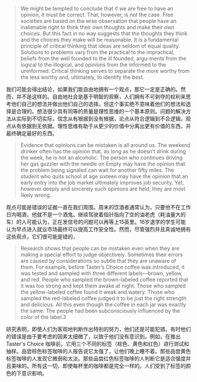 > We might be tempted to conclude that if we are free to have an opinion, it must be correct. That, however, is not the case. Free societies are based on the wise observation that people have an inalienable right to think their own thoughts and make their own choices. But this fact in no way suggests that the thoughts they think and the choices they make will be reasonable. It is a fundamental principle of critical thinking that ideas are seldom of equal quality. Solutions to problems vary from the practical to the impractical, beliefs from the well founded to the ill founded, argu-ments from the logical to the illogical, and opinions from the informed to the uninformed. Critical thinking serves to separate the more worthy from the less worthy and, ultimately, to identify the best.

我们可能会得出结论，如果我们能自由地拥有一个观点，那它一定是正确的。然而，并不是这样的。自由地社会是基于明智的观察，人们拥有不可剥夺的权利来思考他们自己的想法并做出他们自己的选择。但这个事实绝不意味着他们的想法和选择是合理的。想法很少具有同等的质量是理性思维的一个基本原则。问题的解决方法从实际到不切实际，信念从有根据到没有根据，论点从符合逻辑到不合逻辑，观点从有依据到无依据。理性思维有助于从更少的价值中分离出更有价值的东西，并最终确定最好的东西。

> Evidence that opinions can be mistaken is all around us. The weekend drinker often has the opinion that, as long as he doesn’t drink during the week, he is not an alcoholic. The person who continues driving her gas guzzler with the needle on Empty may have the opinion that the problem being signaled can wait for another fifty miles. The student who quits school at age sixteen may have the opinion that an early entry into the job market ultimately improves job security. Yet, however deeply and sincerely such opinions are held, they are most likely wrong.

观点可能是错误的证据一直在我们周围。周末的饮酒者通常认为，只要他不在工作日内喝酒，他就不是一个酒鬼。继续驾驶着指针指向了空的油老虎（耗油量大的车）的人可能认为，正在发信号的问题可以再等上15英里。16岁退学的学生可能认为早点进入就业市场最终可以提高工作安全性。然而，尽管强烈并且真诚地拥有这些观点，它们很可能是错的，

> Research shows that people can be mistaken even when they are making a special effort to judge objectively. Sometimes their errors are caused by considerations so subtle that they are unaware of them. For example, before Taster’s Choice coffee was introduced, it was tested and sampled with three different labels—brown, yellow, and red. People who sampled the brown-labeled coffee reported that it was too strong and kept them awake at night. Those who sampled the yellow-labeled coffee found it weak and watery. Those who sampled the red-labeled coffee judged it to be just the right strength and delicious. All this even though the coffee in each jar was exactly the same. The people had been subconsciously influenced by the color of the label.3

研究表明，即使人们为客观地判断作出特别的努力，他们还是可能犯错。有时他们的错误是由于要考虑的因素太细微了，以致于他们没有意识到。例如，在推出 Taster's Choice 咖啡前，它用三个不同的标签（棕色、黄色和红色）进行测试和抽样。品尝棕色标签咖啡的人报告说它太强了，让他们晚上睡不着。那些品尝黄色标签咖啡的人发现它微弱和太淡。那些品尝红色标签咖啡的人判断它是适合强度并且美味的。所有这一切，即使每杯里的咖啡都是完全一样的。人们受到了标签的颜色的下意识影响。

